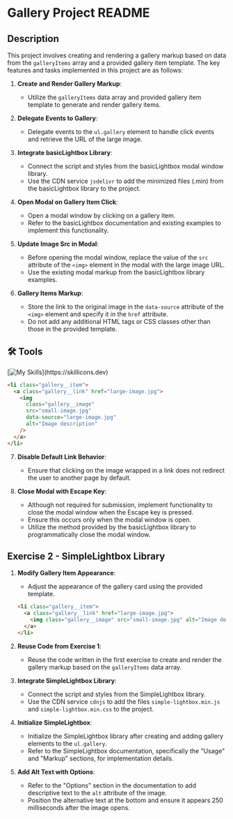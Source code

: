 # Gallery Project README

## Description

This project involves creating and rendering a gallery markup based on data from the `galleryItems` array and a provided gallery item template. The key features and tasks implemented in this project are as follows:

1. **Create and Render Gallery Markup**: 
   - Utilize the `galleryItems` data array and provided gallery item template to generate and render gallery items.

2. **Delegate Events to Gallery**:
   - Delegate events to the `ul.gallery` element to handle click events and retrieve the URL of the large image.

3. **Integrate basicLightbox Library**:
   - Connect the script and styles from the basicLightbox modal window library.
   - Use the CDN service `jsdelivr` to add the minimized files (.min) from the basicLightbox library to the project.

4. **Open Modal on Gallery Item Click**:
   - Open a modal window by clicking on a gallery item.
   - Refer to the basicLightbox documentation and existing examples to implement this functionality.

5. **Update Image Src in Modal**:
   - Before opening the modal window, replace the value of the `src` attribute of the `<img>` element in the modal with the large image URL.
   - Use the existing modal markup from the basicLightbox library examples.

6. **Gallery Items Markup**:
   - Store the link to the original image in the `data-source` attribute of the `<img>` element and specify it in the `href` attribute.
   - Do not add any additional HTML tags or CSS classes other than those in the provided template.

## 🛠 Tools 
[![My Skills](https://skillicons.dev/icons?i=js,html,css,)](https://skillicons.dev)

   ```html
   <li class="gallery__item">
     <a class="gallery__link" href="large-image.jpg">
       <img
         class="gallery__image"
         src="small-image.jpg"
         data-source="large-image.jpg"
         alt="Image description"
       />
     </a>
   </li>
   ```

7. **Disable Default Link Behavior**:
   - Ensure that clicking on the image wrapped in a link does not redirect the user to another page by default.

8. **Close Modal with Escape Key**:
   - Although not required for submission, implement functionality to close the modal window when the Escape key is pressed.
   - Ensure this occurs only when the modal window is open.
   - Utilize the method provided by the basicLightbox library to programmatically close the modal window.

## Exercise 2 - SimpleLightbox Library

1. **Modify Gallery Item Appearance**:
   - Adjust the appearance of the gallery card using the provided template.

   ```html
   <li class="gallery__item">
     <a class="gallery__link" href="large-image.jpg">
       <img class="gallery__image" src="small-image.jpg" alt="Image description" />
     </a>
   </li>
   ```

2. **Reuse Code from Exercise 1**:
   - Reuse the code written in the first exercise to create and render the gallery markup based on the `galleryItems` data array.

3. **Integrate SimpleLightbox Library**:
   - Connect the script and styles from the SimpleLightbox library.
   - Use the CDN service `cdnjs` to add the files `simple-lightbox.min.js` and `simple-lightbox.min.css` to the project.

4. **Initialize SimpleLightbox**:
   - Initialize the SimpleLightbox library after creating and adding gallery elements to the `ul.gallery`.
   - Refer to the SimpleLightbox documentation, specifically the "Usage" and "Markup" sections, for implementation details.

5. **Add Alt Text with Options**:
   - Refer to the "Options" section in the documentation to add descriptive text to the `alt` attribute of the image.
   - Position the alternative text at the bottom and ensure it appears 250 milliseconds after the image opens.
